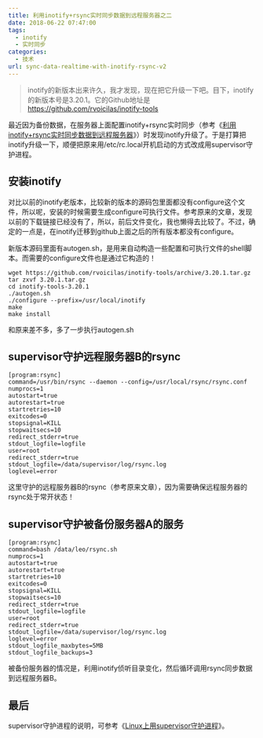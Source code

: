 ```yaml
---
title: 利用inotify+rsync实时同步数据到远程服务器之二
date: 2018-06-22 07:47:00
tags: 
  - inotify
  - 实时同步
categories:
  - 技术
url: sync-data-realtime-with-inotify-rsync-v2
---
```


> inotify的新版本出来许久，我才发现，现在把它升级一下吧。目下，inotify的新版本号是3.20.1。它的Github地址是<https://github.com/rvoicilas/inotify-tools>

<!--more-->

最近因为备份数据，在服务器上面配置inotify+rsync实时同步（参考《[利用inotify+rsync实时同步数据到远程服务器](/sync-data-realtime-with-inotify-rsync)》）时发现inotify升级了。于是打算把inotify升级一下，顺便把原来用/etc/rc.local开机启动的方式改成用supervisor守护进程。

## 安装inotify

对比以前的inotify老版本，比较新的版本的源码包里面都没有configure这个文件，所以呢，安装的时候需要生成configure可执行文件。参考原来的文章，发现以前的下载链接已经没有了，所以，前后文件变化，我也懒得去比较了。不过，确定的一点是，在inotify迁移到github上面之后的所有版本都没有configure。

新版本源码里面有autogen.sh，是用来自动构造一些配置和可执行文件的shell脚本。而需要的configure文件也是通过它构造的！

```
wget https://github.com/rvoicilas/inotify-tools/archive/3.20.1.tar.gz  
tar zxvf 3.20.1.tar.gz 
cd inotify-tools-3.20.1 
./autogen.sh
./configure --prefix=/usr/local/inotify  
make  
make install 
```

和原来差不多，多了一步执行autogen.sh

## supervisor守护远程服务器B的rsync

```
[program:rsync]
command=/usr/bin/rsync --daemon --config=/usr/local/rsync/rsync.conf
numprocs=1
autostart=true
autorestart=true
startretries=10
exitcodes=0
stopsignal=KILL
stopwaitsecs=10
redirect_stderr=true
stdout_logfile=logfile
user=root
redirect_stderr=true
stdout_logfile=/data/supervisor/log/rsync.log
loglevel=error
```


这里守护的远程服务器B的rsync（参考原来文章），因为需要确保远程服务器的rsync处于常开状态！

## supervisor守护被备份服务器A的服务

```
[program:rsync]
command=bash /data/leo/rsync.sh
numprocs=1
autostart=true
autorestart=true
startretries=10
exitcodes=0
stopsignal=KILL
stopwaitsecs=10
redirect_stderr=true
stdout_logfile=logfile
user=root
redirect_stderr=true
stdout_logfile=/data/supervisor/log/rsync.log
loglevel=error
stdout_logfile_maxbytes=5MB
stdout_logfile_backups=3
```

被备份服务器的情况是，利用inotify侦听目录变化，然后循环调用rsync同步数据到远程服务器B。

## 最后

supervisor守护进程的说明，可参考《[Linux上用supervisor守护进程](/run-daemon-process-with-supervisor-on-linux)》。